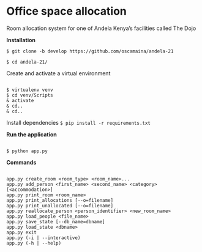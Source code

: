 # Office space allocation

Room allocation system for one of Andela Kenya’s facilities called The Dojo

**Installation**

`$ git clone -b develop https://github.com/oscamaina/andela-21`

`$ cd andela-21/`

Create and activate a virtual environment

```

$ virtualenv venv
$ cd venv/Scripts
& activate
& cd..
& cd..

```

Install dependencies
`$ pip install -r requirements.txt`

**Run the application**
```

$ python app.py

```

**Commands**
```

app.py create_room <room_type> <room_name>...
app.py add_person <first_name> <second_name> <category> [<accommodation>]
app.py print_room <room_name>
app.py print_allocations [--o=filename]
app.py print_unallocated [--o=filename]
app.py reallocate_person <person_identifier> <new_room_name>
app.py load_people <file_name>
app.py save_state [--db_name=dbname]
app.py load_state <dbname>
app.py exit
app.py (-i | --interactive)
app.py (-h | --help)

```
